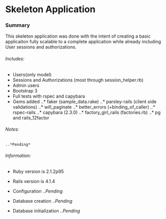# Skeleton Application

### Summary
This skeleton application was done with the intent of creating a basic applicaiton fully scalable to a complete application while already including User sessions and authorizations.

###### Includes:
* Users(only model)
* Sessions and Authorizations (most through session_helper.rb)
* Admin users
* Bootstrap 3
* Full tests with rspec and capybara
* Gems added
..* faker (sample_data.rake)
..* parsley-rails (client side validations)
..* will_paginate
..* better_errors (+binding_of_caller)
..* rspec-rails 
..* capybara (2.3.0)
..* factory_girl_rails (factories.rb)
..* pg and rails_12factor

###### Notes:
    ..*Pending*


###### Information:

* Ruby version is 2.1.2p95

* Rails version is 4.1.4

* Configuration
    ..*Pending*

* Database creation
    ..*Pending*

* Database initialization
    ..*Pending*
